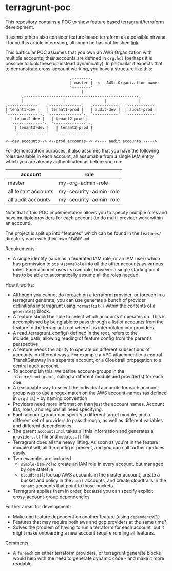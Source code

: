# terragrunt-poc

This repository contains a POC to show feature based terragrunt/terraform development.

It seems others also consider feature based terraform as a possible nirvana. I found this article interesting, although he has not finished [link](https://medium.com/geekculture/from-terralith-to-terraservice-with-terraform-acf990e65578)

This particular POC assumes that you own an AWS Organization with multiple accounts, their accounts are defined in `org.hcl` (perhaps it is possible to look these up instead dynamically). In particular it expects that to demonstrate cross-account working, you have a structure like this:

```
                            .--------.
                            | master |  <-- AWS::Organization owner
                            '--------'
                                 |
       .--------------------------------------------------.
       |                 |                 |              |
.-------------.   .--------------.   .-----------.  .------------.
| tenant1-dev |   | tenant1-prod |   | audit-dev |  | audit-prod |
'-------------'-. '--------------'-. '-----------'  '------------'
  | tenant2-dev |   | tenant2-prod |
  '-------------'-. '--------------'-.
    | tenant3-dev |   | tenant3-prod |
    '-------------'   '--------------'

<--dev accounts--> <--prod accounts--> <---- audit accounts ----->
```

For demonstration purposes, it also assumes that you have the following roles available in each account, all assumable from a single IAM entity which you are already authenticated as before you run:

| account             | role                   |
| ------------------- | ---------------------- |
| master              | my-org-admin-role      |
| all tenant accounts | my-security-admin-role |
| all audit accounts  | my-security-admin-role |

Note that it this POC implementation allows you to specify multiple roles and have multiple providers for each account (to do multi-provider work within an account).

The project is split up into "features" which can be found in the `features/` directory each with their own `README.md`

Requirements:

* A single identity (such as a federated IAM role, or an IAM user) which has permission to `sts:AssumeRole` into all the other accounts as various roles. Each account uses its own role, however a single starting point has to be able to automatically assume all the roles needed.

How it works:

* Although you cannot do foreach on a terraform provider, or foreach in a terragrunt generate, you can use generate a bunch of provider definitions in terragrunt using `formatlist()` within the contents of a `generate{}` block.
* A feature should be able to select which accounts it operates on. This is accomplished by being able to pass through a list of accounts from the feature to the terragrunt root where it is interpolated into providers.
* A read_terragrunt_config() defined in the root, refers to the include_path, allowing reading of feature config from the parent's perspective.
* A feature needs the ability to operate on different subsections of accounts in different ways. For example a VPC attachment to a central TransitGateway in a separate account, or a Cloudtrail propagation to a central audit account.
* To accomplish this, we define account-groups in the `feature/config.hcl`, calling a different module and provider(s) for each one.
* A reasonable way to select the individual accounts for each account-group was to use a regex match on the AWS account-names (as defined in `org.hcl`) - by naming convention
* Providers need more information than just the account names. Account IDs, roles, and regions all need specifying.
* Each account_group can specify a different target module, and a different set of providers to pass through, as well as different variables and different dependencies.
* The parent `accounts.hcl` takes all this information and generates a `providers.tf` file and `modules.tf` file.
* Terragrunt does all the heavy lifting. As soon as you're in the feature module itself, all the config is present, and you can call further modules easily.
* Two examples are included
  * `simple-iam-role`: create an IAM role in every account, but managed by one statefile
  * `cloudtrail`: lookup AWS accounts in the master account, create a bucket and policy in the `audit` accounts, and create cloudtrails in the `tenant` accounts that point to those buckets.
* Terragrunt applies them in order, because you can specify explicit cross-account-group dependencies

Further areas for development:

* Make one feature dependent on another feature (using `dependency{}`)
* Features that may require both aws and gcp providers at the same time?
* Solves the problem of having to run a terraform for each account, but it might make onboarding a new account require running all features.

Comments:

* A `foreach` on either terraform providers, or terragrunt generate blocks would help with the need to generate dynamic code - and make it more readable.
